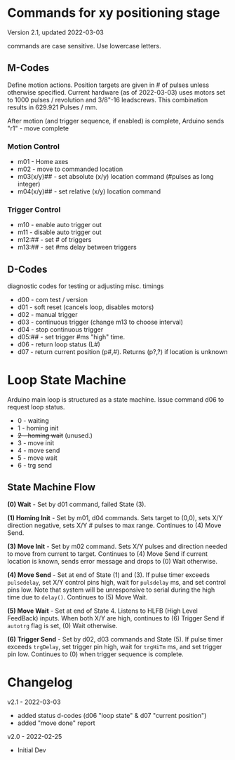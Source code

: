 # Commands for xy positioning stage
Version 2.1, updated 2022-03-03

commands are case sensitive.  Use lowercase letters.

## M-Codes
Define motion actions.  Position targets are given in # of pulses unless otherwise specified.  Current hardware (as of 2022-03-03) uses motors set to 1000 pulses / revolution and 3/8"-16 leadscrews.  This combination results in 629.921 Pulses / mm.

After motion (and trigger sequence, if enabled) is complete, Arduino sends "r1" - move complete

### Motion Control
- m01 - Home axes
- m02 - move to commanded location
- m03(x/y)## - set absolute (x/y) location command (#pulses as long integer)
- m04(x/y)## - set relative (x/y) location command

### Trigger Control
- m10 - enable auto trigger out
- m11 - disable auto trigger out
- m12:## - set # of triggers
- m13:## - set #ms delay between triggers

## D-Codes
diagnostic codes for testing or adjusting misc. timings

- d00 - com test / version
- d01 - soft reset (cancels loop, disables motors)
- d02 - manual trigger
- d03 - continuous trigger (change m13 to choose interval)
- d04 - stop continuous trigger
- d05:## - set trigger #ms "high" time.
- d06 - return loop status (L#)
- d07 - return current position (p#,#).  Returns (p?,?) if location is unknown

# Loop State Machine
Arduino main loop is structured as a state machine.  Issue command d06 to request loop status.
- 0 - waiting
- 1 - homing init
- ~~2 - homing wait~~ (unused.)
- 3 - move init
- 4 - move send
- 5 - move wait
- 6 - trg send

## State Machine Flow
**(0) Wait** - Set by d01 command, failed State (3).

**(1) Homing Init** - Set by m01, d04 commands. Sets target to (0,0), sets X/Y direction negative, sets X/Y # pulses to max range.  Continues to (4) Move Send.

**(3) Move Init** - Set by m02 command.  Sets X/Y pulses and direction needed to move from current to target.  Continues to (4) Move Send if current location is known, sends error message and drops to (0) Wait otherwise.

**(4) Move Send** - Set at end of State (1) and (3). If pulse timer exceeds `pulsedelay`, set X/Y control pins high, wait for `pulsdelay` ms, and set control pins low.  Note that system will be unresponsive to serial during the high time due to `delay()`. Continues to (5) Move Wait.

**(5) Move Wait** - Set at end of State 4.  Listens to HLFB (High Level FeedBack) inputs.  When both X/Y are high, continues to (6) Trigger Send if `autotrg` flag is set, (0) Wait otherwise.

**(6) Trigger Send** - Set by d02, d03 commands and State (5).  If pulse timer exceeds `trgDelay`, set trigger pin high, wait for `trgHiTm` ms, and set trigger pin low.  Continues to (0) when trigger sequence is complete.

# Changelog
v2.1 - 2022-03-03
- added status d-codes (d06 "loop state" & d07 "current position")
- added "move done" report

v2.0 - 2022-02-25
- Initial Dev
